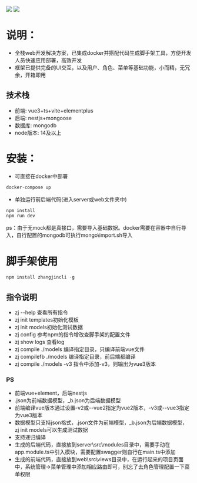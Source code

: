 ![](https://gitee.com/bigjbigj/zj-admin/raw/master/preview/dashboard.png)
![](https://gitee.com/bigjbigj/zj-admin/raw/master/preview/theme.png)

# 说明：
- 全栈web开发解决方案，已集成docker并搭配代码生成脚手架工具，方便开发人员快速应用部署，高效开发
- 框架已提供完备的UI交互，以及用户、角色、菜单等基础功能，小而精，无冗余，开箱即用
## 技术栈
- 前端: vue3+ts+vite+elementplus
- 后端: nestjs+mongoose
- 数据库: mongodb
- node版本: 14及以上

# 安装：
- 可直接在docker中部署
```javascript
docker-compose up
```
- 单独运行前后端代码(进入server或web文件夹中)
```javascript
npm install
npm run dev
```
ps：由于无mock都是真接口，需要导入基础数据。docker需要在容器中自行导入，自行配置的mongodb可执行mongo\import.sh导入

# 脚手架使用
```javascript
npm install zhangjincli -g
```

## 指令说明
- zj --help 查看所有指令
- zj init templates初始化模板
- zj init models初始化测试数据
- zj config 参考npm的指令增改查脚手架的配置文件
- zj show logs 查看log
- zj compile ./models 编译指定目录，只编译前端vue文件
- zj compilefb ./models 编译指定目录，前后端都编译
- zj compile ./models -v3 指令中添加-v3，则输出为vue3版本

### PS
- 前端vue+element，后端nestjs
- .json为前端数据模型，_b.json为后端数据模型
- 前端编译vue版本通过设置-v2或--vue2指定为vue2版本，-v3或--vue3指定为vue3版本
- 数据模型只支持json格式，.json文件为前端模型，_b.json为后端数据模型，zj init models可以生成测试数据
- 支持递归编译
- 生成的后端代码，直接放到server\src\modules目录中，需要手动在app.module.ts中引入模块，需要配置swagger则自行在main.ts中添加
- 生成的前端代码，直接放到web\src\views目录中，在运行起来的项目页面中，系统管理->菜单管理中添加相应路由即可，别忘了去角色管理配置一下菜单权限
